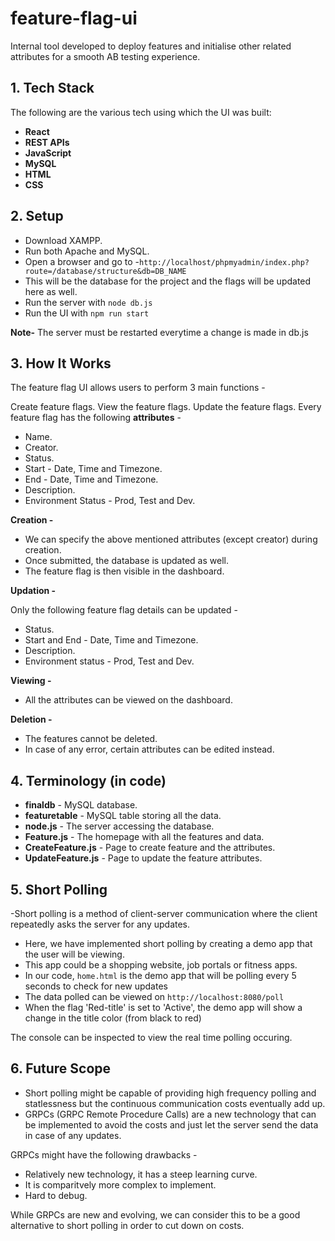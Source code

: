 # feature-flag-ui
Internal tool developed to deploy features and initialise other related attributes for a smooth AB testing experience.



## 1. Tech Stack

The following are the various tech using which the UI was built:

- **React**
- **REST APIs**
- **JavaScript**
- **MySQL**
- **HTML**
- **CSS**


## 2. Setup

-  Download XAMPP.
-  Run both Apache and MySQL.
- Open a browser and go to -```http://localhost/phpmyadmin/index.php?route=/database/structure&db=DB_NAME```
- This will be the database for the project and the flags will be updated here as well.
- Run the server with `node db.js`
- Run the UI with `npm run start`

**Note-** The server must be restarted everytime a change is made in db.js


 ## 3. How It Works

The feature flag UI allows users to perform 3 main functions -

Create feature flags.
View the feature flags.
Update the feature flags.
Every feature flag has the following **attributes** -

- Name.
- Creator.
- Status.
- Start - Date, Time and Timezone.
- End - Date, Time and Timezone.
- Description.
- Environment Status - Prod, Test and Dev.


**Creation -** 

- We can specify the above mentioned attributes (except creator) during creation. 
- Once submitted, the database is updated as well.
- The feature flag is then visible in the dashboard. 

**Updation -**

Only the following feature flag details can be updated - 

- Status.
- Start and End - Date, Time and Timezone.
- Description.
- Environment status - Prod, Test and Dev.

**Viewing -**

- All the attributes can be viewed on the dashboard. 

**Deletion -**
- The features cannot be deleted.
- In case of any error, certain attributes can be edited instead. 



## 4. Terminology (in code)

- **finaldb** - MySQL database.
- **featuretable** - MySQL table storing all the data.
- **node.js** - The server accessing the database.
- **Feature.js** - The homepage with all the features and data.
- **CreateFeature.js** - Page to create feature and the attributes.
- **UpdateFeature.js** - Page to update the feature attributes.


## 5. Short Polling

-Short polling is a method of client-server communication where the client repeatedly asks the server for any updates. 

- Here, we have implemented short polling by creating a demo app that the user will be viewing. 
- This app could be a shopping website, job portals or fitness apps.
- In our code, `home.html` is the demo app that will be polling every 5 seconds to check for new updates 
- The data polled can be viewed on `http://localhost:8080/poll` 
- When the flag 'Red-title' is set to 'Active', the demo app will show a change in the title color (from black to red)


The console can be inspected to view the real time polling occuring. 


## 6. Future Scope  

- Short polling might be capable of providing high frequency polling and statlessness but the continuous communication costs eventually add up. 
- GRPCs (GRPC Remote Procedure Calls) are a new technology that can be implemented to avoid the costs and just let the server send the data in case of any updates. 

GRPCs might have the following drawbacks - 
- Relatively new technology, it has a steep learning curve.
- It is comparitvely more complex to implement.
- Hard to debug. 

While GRPCs are new and evolving, we can consider this to be a good alternative to short polling in order to cut down on costs.







